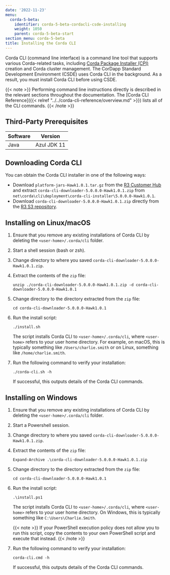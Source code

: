 ```yaml
---
date: '2022-11-23'
menu:
  corda-5-beta:
    identifier: corda-5-beta-cordacli-csde-installing
    weight: 1050
    parent: corda-5-beta-start
section_menu: corda-5-beta
title: Installing the Corda CLI
---
```


Corda CLI (command line interface) is a command line tool that supports various Corda-related tasks, including [Corda Package Installer (CPI)](../../introduction/key-concepts.html#corda-package-installer-cpi) creation and Corda cluster management.
The CorDapp Standard Development Environment (CSDE) uses Corda CLI in the background. As a result, you must install Corda CLI before using CSDE.

{{< note >}}
Performing command line instructions directly is described in the relevant sections throughout the documentation. The [Corda CLI Reference]({{< relref "../../corda-cli-reference/overview.md" >}}) lists all of the CLI commands.
{{< /note >}}

## Third-Party Prerequisites

Software | Version
---------|------------
Java     | Azul JDK 11

## Downloading Corda CLI

You can obtain the Corda CLI installer in one of the following ways:
* Download `platform-jars-Hawk1.0.1.tar.gz` from the [R3 Customer Hub](https://r3.force.com/)
and extract `corda-cli-downloader-5.0.0.0-Hawk1.0.1.zip` from `net\corda\cli\deployment\corda-cli-installer\5.0.0.0-Hawk1.0.1`.
* Download `corda-cli-downloader-5.0.0.0-Hawk1.0.1.zip` directly from the [R3 S3 repository](https://download.corda.net/packages/corda-cli-downloader/5.0.0.0-Hawk1.0.1/corda-cli-downloader-5.0.0.0-Hawk1.0.1.zip).

## Installing on Linux/macOS

1. Ensure that you remove any existing installations of Corda CLI by deleting the `<user-home>/.corda/cli` folder.
2. Start a shell session (bash or zsh).
2. Change directory to where you saved `corda-cli-downloader-5.0.0.0-Hawk1.0.1.zip`.
3. Extract the contents of the `zip` file:
   ```shell
   unzip ./corda-cli-downloader-5.0.0.0-Hawk1.0.1.zip -d corda-cli-downloader-5.0.0.0-Hawk1.0.1
   ```
4. Change directory to the directory extracted from the `zip` file:
   ```shell
   cd corda-cli-downloader-5.0.0.0-Hawk1.0.1
   ```
5. Run the install script:
   ```shell
   ./install.sh
   ```
   The script installs Corda CLI to `<user-home>/.corda/cli`, where `<user-home>` refers to your user home directory. For example, on macOS, this is typically something like `/Users/charlie.smith` or on Linux, something like `/home/charlie.smith`.

6. Run the following command to verify your installation:
   ```shell
   ./corda-cli.sh -h
   ```
   If successful, this outputs details of the Corda CLI commands.

## Installing on Windows

1. Ensure that you remove any existing installations of Corda CLI by deleting the `<user-home>/.corda/cli` folder.
2. Start a Powershell session.
2. Change directory to where you saved `corda-cli-downloader-5.0.0.0-Hawk1.0.1.zip`.
3. Extract the contents of the `zip` file:
   ```shell
   Expand-Archive .\corda-cli-downloader-5.0.0.0-Hawk1.0.1.zip
   ```
4. Change directory to the directory extracted from the `zip` file:
   ```shell
   cd corda-cli-downloader-5.0.0.0-Hawk1.0.1
   ```
5. Run the install script:
   ```shell
   .\install.ps1
   ```
   The script installs Corda CLI to `<user-home>/.corda/cli`, where `<user-home>` refers to your user home directory. On Windows, this is typically something like `C:\Users\Charlie.Smith`.

   {{< note >}}
   If your PowerShell execution policy does not allow you to run this script, copy the contents to your own PowerShell script and execute that instead.
   {{< /note >}}

6. Run the following command to verify your installation:
     ```shell
     corda-cli.cmd -h
     ```
    If successful, this outputs details of the Corda CLI commands.

